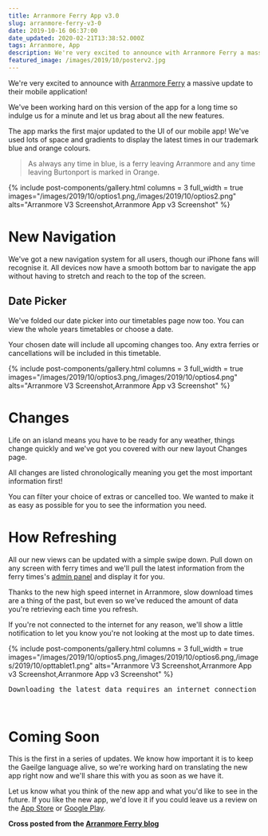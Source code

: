 ```yaml
---
title: Arranmore Ferry App v3.0
slug: arranmore-ferry-v3-0
date: 2019-10-16 06:37:00
date_updated: 2020-02-21T13:38:52.000Z
tags: Arranmore, App
description: We're very excited to announce with Arranmore Ferry a massive update to their mobile application! We've been working hard on this version of the app for a long time so indulge us for a minute and let us brag about all the new features.
featured_image: /images/2019/10/posterv2.jpg
---
```


We're very excited to announce with [Arranmore Ferry](https://arranmorefastferry.com) a massive update to their mobile application!

We've been working hard on this version of the app for a long time so indulge us for a minute and let us brag about all the new features.

The app marks the first major updated to the UI of our mobile app! We've used lots of space and gradients to display the latest times in our trademark blue and orange colours.

> As always any time in blue, is a ferry leaving Arranmore and any time leaving Burtonport is marked in Orange.

{% include post-components/gallery.html
	columns = 3
	full_width = true
	images="/images/2019/10/optios1.png,/images/2019/10/optios2.png"
	alts="Arranmore V3 Screenshot,Arranmore App v3 Screenshot"
%}

# New Navigation

We've got a new navigation system for all users, though our iPhone fans will recognise it. All devices now have a smooth bottom bar to navigate the app without having to stretch and reach to the top of the screen.

## Date Picker

We've folded our date picker into our timetables page now too. You can view the whole years timetables or choose a date.

Your chosen date will include all upcoming changes too. Any extra ferries or cancellations will be included in this timetable.

{% include post-components/gallery.html
	columns = 3
	full_width = true
	images="/images/2019/10/optios3.png,/images/2019/10/optios4.png"
	alts="Arranmore V3 Screenshot,Arranmore App v3 Screenshot"
%}

# Changes

Life on an island means you have to be ready for any weather, things change quickly and we've got you covered with our new layout Changes page.

All changes are listed chronologically meaning you get the most important information first!

You can filter your choice of extras or cancelled too. We wanted to make it as easy as possible for you to see the information you need.

# How Refreshing

All our new views can be updated with a simple swipe down. Pull down on any screen with ferry times and we'll pull the latest information from the ferry times's [admin panel](https://blog.arranmorefastferry.com/under-the-hood-at-arranmore-ferry/) and display it for you.

Thanks to the new high speed internet in Arranmore, slow download times are a thing of the past, but even so we've reduced the amount of data you're retrieving each time you refresh.

If you're not connected to the internet for any reason, we'll show a little notification to let you know you're not looking at the most up to date times.

{% include post-components/gallery.html
	columns = 3
	full_width = true
	images="/images/2019/10/optios5.png,/images/2019/10/optios6.png,/images/2019/10/opttablet1.png"
	alts="Arranmore V3 Screenshot,Arranmore App v3 Screenshot,Arranmore App v3 Screenshot"
%}
<pre>Downloading the latest data requires an internet connection</pre>
<br/>

# Coming Soon

This is the first in a series of updates. We know how important it is to keep the Gaeilge language alive, so we're working hard on translating the new app right now and we'll share this with you as soon as we have it.

Let us know what you think of the new app and what you'd like to see in the future. If you like the new app, we'd love it if you could leave us a review on the [App Store](https://apps.apple.com/us/app/arranmore-ferry/id964609530#?platform=iphone) or [Google Play](https://play.google.com/store/apps/details?id=com.matloughnane.arranmoreff).

**Cross posted from the [Arranmore Ferry blog](https://blog.arranmorefastferry.com/arranmore-ferry-app-3/)**
